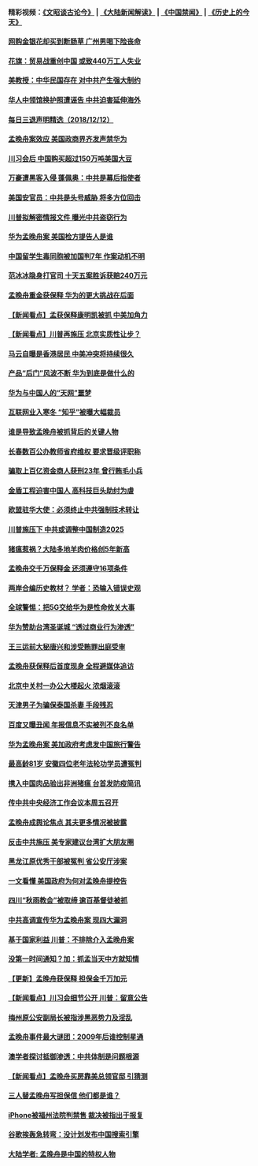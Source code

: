#### 精彩视频：[《文昭谈古论今》](https://github.com/gfw-breaker/wenzhao/blob/master/README.md?t=12130631) | [《大陆新闻解读》](https://github.com/gfw-breaker/ntdtv-comedy/blob/master/README.md?t=12130631) | [《中国禁闻》](https://github.com/gfw-breaker/ntdtv-news/blob/master/README.md?t=12130631) | [《历史上的今天》](https://github.com/gfw-breaker/today-in-history/blob/master/README.md?t=12130631) 

#### [网购金银花却买到断肠草 广州男喝下险丧命](../pages/nsc413/n10907798.md?t=12130631) 

#### [花旗：贸易战重创中国 或致440万工人失业](../pages/nsc413/n10907528.md?t=12130631) 

#### [美教授：中华民国存在 对中共产生强大制约](../pages/nsc413/n10907472.md?t=12130631) 


#### [华人中领馆换护照遭诬告 中共迫害延伸海外](../pages/nsc413/n10907364.md?t=12130631) 

#### [每日三退声明精选（2018/12/12）](../pages/nsc413/n10907597.md?t=12130631) 

#### [孟晚舟案效应 美国政商界齐发声禁华为](../pages/nsc413/n10907052.md?t=12130631) 

#### [川习会后 中国购买超过150万吨美国大豆](../pages/nsc413/n10906996.md?t=12130631) 

#### [万豪遭黑客入侵 蓬佩奥：中共是幕后指使者](../pages/nsc413/n10907374.md?t=12130631) 

#### [美国安官员：中共是头号威胁 将多方位回击](../pages/nsc413/n10907199.md?t=12130631) 

#### [川普拟解密情报文件 曝光中共盗窃行为](../pages/nsc413/n10906855.md?t=12130631) 

#### [华为孟晚舟案 美国检方提告人是谁](../pages/nsc413/n10907015.md?t=12130631) 

#### [中国留学生毒同胞被加国判7年 作案动机不明](../pages/nsc413/n10907033.md?t=12130631) 

#### [范冰冰隐身打官司 十天五案胜诉获赔240万元](../pages/nsc413/n10906817.md?t=12130631) 

#### [孟晚舟重金获保释 华为的更大挑战在后面](../pages/nsc413/n10902085.md?t=12130631) 

#### [【新闻看点】孟获保释康明凯被抓 中美加角力](../pages/nsc413/n10906832.md?t=12130631) 

#### [【新闻看点】川普再施压 北京实质性让步？](../pages/nsc413/n10906802.md?t=12130631) 

#### [马云自曝是香港居民 中美冲突将持续很久](../pages/nsc413/n10906846.md?t=12130631) 

#### [产品“后门”风波不断 华为到底是做什么的](../pages/nsc413/n10906964.md?t=12130631) 

#### [华为与中国人的“天网”噩梦](../pages/nsc413/n10906884.md?t=12130631) 

#### [互联网业入寒冬 “知乎”被曝大幅裁员](../pages/nsc413/n10906858.md?t=12130631) 

#### [谁是导致孟晚舟被抓背后的关键人物](../pages/nsc413/n10906787.md?t=12130631) 

#### [长春数百公办教师省府维权 要求晋级评职称](../pages/nsc413/n10906673.md?t=12130631) 

#### [骗取上百亿资金商人获刑23年 曾行贿毛小兵](../pages/nsc413/n10906693.md?t=12130631) 

#### [金盾工程迫害中国人 高科技巨头助纣为虐](../pages/nsc413/n10906636.md?t=12130631) 

#### [欧盟驻华大使：必须终止中共强制技术转让](../pages/nsc413/n10906425.md?t=12130631) 

#### [川普施压下 中共或调整中国制造2025](../pages/nsc413/n10906669.md?t=12130631) 

#### [猪瘟惹祸？大陆多地羊肉价格创5年新高](../pages/nsc413/n10906686.md?t=12130631) 

#### [孟晚舟交千万保释金 还须遵守16项条件](../pages/nsc413/n10906576.md?t=12130631) 

#### [两岸合编历史教材？ 学者：恐输入错误史观](../pages/nsc413/n10906254.md?t=12130631) 

#### [全球警惕：把5G交给华为是性命攸关大事](../pages/nsc413/n10906129.md?t=12130631) 


#### [华为赞助台湾圣诞城 “透过商业行为渗透”](../pages/nsc413/n10906214.md?t=12130631) 

#### [王三运前大秘唐兴和涉受贿罪出庭受审](../pages/nsc413/n10905996.md?t=12130631) 

#### [孟晚舟获保释后首度现身 全程避媒体追访](../pages/nsc413/n10906179.md?t=12130631) 

#### [北京中关村一办公大楼起火 浓烟滚滚](../pages/nsc413/n10905577.md?t=12130631) 

#### [天津男子为骗保泰国杀妻 手段残忍](../pages/nsc413/n10905523.md?t=12130631) 

#### [百度又曝丑闻 年报信息不实被列不良名单](../pages/nsc413/n10905376.md?t=12130631) 

#### [华为孟晚舟案 美加政府考虑发中国旅行警告](../pages/nsc413/n10905019.md?t=12130631) 

#### [最高龄81岁 安徽四位老年法轮功学员遭冤判](../pages/nsc413/n10904209.md?t=12130631) 

#### [携入中国肉品验出非洲猪瘟 台首发防疫简讯](../pages/nsc413/n10905342.md?t=12130631) 

#### [传中共中央经济工作会议本周五召开](../pages/nsc413/n10905150.md?t=12130631) 

#### [孟晚舟成舆论焦点 其夫更多情况被披露](../pages/nsc413/n10905145.md?t=12130631) 

#### [反击中共施压 美专家建议台湾扩大朋友圈](../pages/nsc413/n10905061.md?t=12130631) 

#### [黑龙江原优秀干部被冤判 省公安厅涉案](../pages/nsc413/n10904581.md?t=12130631) 

#### [一文看懂 美国政府为何对孟晚舟提控告](../pages/nsc413/n10904250.md?t=12130631) 

#### [四川“秋雨教会”被取缔 逾百基督徒被抓](../pages/nsc413/n10904594.md?t=12130631) 

#### [中共高调宣传华为孟晚舟案 现四大漏洞](../pages/nsc413/n10904788.md?t=12130631) 

#### [基于国家利益 川普：不排除介入孟晚舟案](../pages/nsc413/n10905006.md?t=12130631) 

#### [没第一时间通知？加：抓孟当天中方就知情](../pages/nsc413/n10904870.md?t=12130631) 

#### [【更新】孟晚舟获保释 担保金千万加元](../pages/nsc413/n10904401.md?t=12130631) 

#### [【新闻看点】川习会细节公开 川普：留意公告](../pages/nsc413/n10904509.md?t=12130631) 

#### [梅州原公安副局长被指涉黑恶势力及淫乱](../pages/nsc413/n10904778.md?t=12130631) 

#### [孟晚舟事件最大谜团：2009年后谁控制星通](../pages/nsc413/n10904127.md?t=12130631) 

#### [澳学者探讨抵御渗透：中共体制是问题根源](../pages/nsc413/n10903532.md?t=12130631) 

#### [【新闻看点】孟晚舟买房靠美总领官邸 引猜测](../pages/nsc413/n10904128.md?t=12130631) 

#### [三人替孟晚舟写担保信 他们都是谁？](../pages/nsc413/n10904499.md?t=12130631) 

#### [iPhone被福州法院判禁售 裁决被指出于报复](../pages/nsc413/n10904556.md?t=12130631) 

#### [谷歌挨轰急转弯：没计划发布中国搜索引擎](../pages/nsc413/n10904443.md?t=12130631) 

#### [大陆学者: 孟晚舟是中国的特权人物](../pages/nsc413/n10904244.md?t=12130631) 

